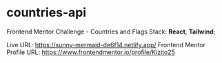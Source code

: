 # countries-api

Frontend Mentor Challenge - Countries and Flags
Stack: **React**, **Tailwind**;

Live URL: <https://sunny-mermaid-de6f14.netlify.app/>
Frontend Mentor Profile URL: <https://www.frontendmentor.io/profile/Kizito25>
